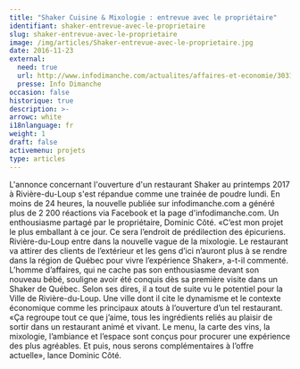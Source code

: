```yaml
---
title: "Shaker Cuisine & Mixologie : entrevue avec le propriétaire"
identifiant: shaker-entrevue-avec-le-proprietaire
slug: shaker-entrevue-avec-le-proprietaire
image: /img/articles/Shaker-entrevue-avec-le-proprietaire.jpg
date: 2016-11-23
external:
  need: true
  url: http://www.infodimanche.com/actualites/affaires-et-economie/303160/shaker-cuisine-mixologie-entrevue-avec-le-proprietaire
  presse: Info Dimanche
occasion: false
historique: true
description: >-
arrowc: white
i18nlanguage: fr
weight: 1
draft: false
activemenu: projets
type: articles
---
```

L'annonce concernant l'ouverture d'un restaurant Shaker au printemps 2017 à Rivière-du-Loup s'est répandue comme une trainée de poudre lundi. En moins de 24 heures, la nouvelle publiée sur infodimanche.com a généré plus de 2 200 réactions via Facebook et la page d'infodimanche.com. Un enthousiasme partagé par le propriétaire, Dominic Côté.
«C’est mon projet le plus emballant à ce jour. Ce sera l’endroit de prédilection des épicuriens. Rivière-du-Loup entre dans la nouvelle vague de la mixologie. Le restaurant va attirer des clients de l’extérieur et les gens d’ici n’auront plus à se rendre dans la région de Québec pour vivre l’expérience Shaker», a-t-il commenté. L’homme d’affaires, qui ne cache pas son enthousiasme devant son nouveau bébé, souligne avoir été conquis dès sa première visite dans un Shaker de Québec. Selon ses dires, il a tout de suite vu le potentiel pour la Ville de Rivière-du-Loup. Une ville dont il cite le dynamisme et le contexte économique comme les principaux atouts à l’ouverture d’un tel restaurant. «Ça regroupe tout ce que j’aime, tous les ingrédients reliés au plaisir de sortir dans un restaurant animé et vivant. Le menu, la carte des vins, la mixologie, l’ambiance et l’espace sont conçus pour procurer une expérience des plus agréables. Et puis, nous serons complémentaires à l’offre actuelle», lance Dominic Côté.

